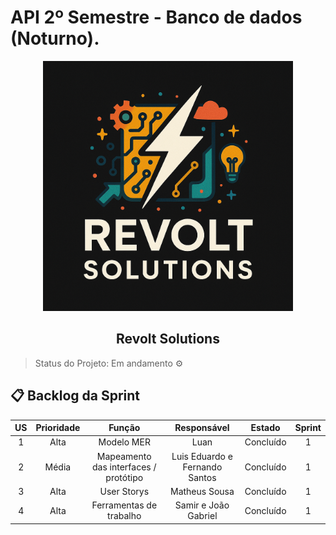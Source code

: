 # API 2º Semestre - Banco de dados (Noturno).

<p align="center">
      <img src="settings/logo.PNG" alt="logo da Revolt Solutions" width="400">
      <h2 align="center"> Revolt Solutions</h2>
</p>

> Status do Projeto: Em andamento ⚙️ 
>

## 📋 Backlog da Sprint <a id="backlog"></a>

| US | Prioridade | Função | Responsável | Estado | Sprint |
| :--: | :--: | :--: | :--: | :--: | :--: |
| 1 | Alta | Modelo MER | Luan | Concluído | 1 |
| 2 | Média | Mapeamento das interfaces / protótipo | Luis Eduardo e Fernando Santos | Concluído | 1 |
| 3 | Alta | User Storys | Matheus Sousa | Concluído | 1 |
| 4 | Alta | Ferramentas de trabalho | Samir e João Gabriel | Concluído | 1 |


